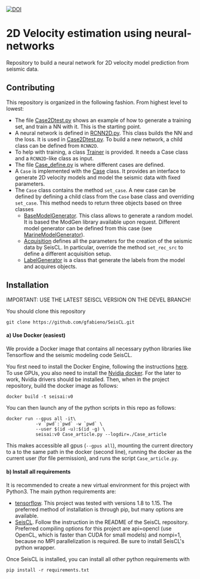 [![DOI](https://zenodo.org/badge/DOI/10.5281/zenodo.3492115.svg)](https://doi.org/10.5281/zenodo.3492115)

# 2D Velocity estimation using neural-networks

Repository to build a neural network for 2D velocity model prediction from
seismic data.

## Contributing

This repository is organized in the following fashion. From highest level to
lowest:

*   The file [Case2Dtest.py](main.py) shows an example of how to generate
a training set, and train a NN with it. This is the starting point.
*   A neural network is defined in [RCNN2D.py](vrmslearn/RCNN2D.py).
This class builds the NN and the loss. It is used in [Case2Dtest.py](main.py).
To build a new network, a child class can be defined from `RCNN2D`.
*   To help with training, a class [Trainer](vrmslearn/Trainer.py) is provided.
It needs a Case class and a `RCNN2D`-like class as input.
*   The file [Case_define.py](Case_define.py) is where different cases are
defined.
*  A `Case` is implemented with the [Case](vrmslearn/Case.py) class. It provides an
interface to generate 2D velocity models and model the seismic data with
fixed parameters.
*   The `Case` class contains the method `set_case`. A new case can be defined 
by defining a child class from the `Case` base class and overriding `set_case`.
This method needs to return three objects based on three classes
    *  [BaseModelGenerator](vrmslearn/BaseModelGenerator.py). This class allows
    to generate a random model. It is based the ModGen library available upon
    request. Different model generator can be defined from this case (see 
    [MarineModelGenerator](vrmslearn/BaseModelGenerator.py)).
    *   [Acquisition](vrmslearn/SeismicGenerator.py) defines all the parameters 
    for the creation of the seismic data by SeisCL. In particular, override the 
    method `set_rec_src` to define a different acquisition setup.
    * [LabelGenerator](vrmslearn/LabelGenerator.py) is a class that generate the
    labels from the model and acquires objects. 


## Installation

IMPORTANT: USE THE LATEST SEISCL VERSION ON THE DEVEL BRANCH!


You should clone this repository

    git clone https://github.com/gfabieno/SeisCL.git

#### a) Use Docker (easiest)

We provide a Docker image that contains all necessary python libraries like Tensorflow
and the seismic modeling code SeisCL.

You first need to install the Docker Engine, following the instructions [here](https://docs.docker.com/install/).
To use GPUs, you also need to install the [Nvidia docker](https://github.com/NVIDIA/nvidia-docker).
For the later to work, Nvidia drivers should be installed.
Then, when in the project repository, build the docker image as follows:

    docker build -t seisai:v0

You can then launch any of the python scripts in this repo as follows:

    docker run --gpus all -it\
               -v `pwd`:`pwd` -w `pwd` \
               --user $(id -u):$(id -g) \
               seisai:v0 Case_article.py --logdir=./Case_article

This makes accessible all gpus (`--gpus all`), mounting the current directory to a
to the same path in the docker (second line), running the docker as the current user
(for file permission), and runs the script `Case_article.py`.

#### b) Install all requirements

It is recommended to create a new virtual environment for this project with Python3.
The main python requirements are:
*   [tensorflow](https://www.tensorflow.org). This project was tested with versions 1.8 to 1.15.
The preferred method of installation is through pip, but many options are available.
*  [SeisCL](https://github.com/gfabieno/SeisCL). Follow the instruction in the README of
the SeisCL repository. Preferred compiling options for this project are api=opencl (use
OpenCL, which is faster than CUDA for small models) and nompi=1, because no MPI parallelization is required.
Be sure to install SeisCL's python wrapper.

Once SeisCL is installed, you can install all other python requirements with

    pip install -r requirements.txt
